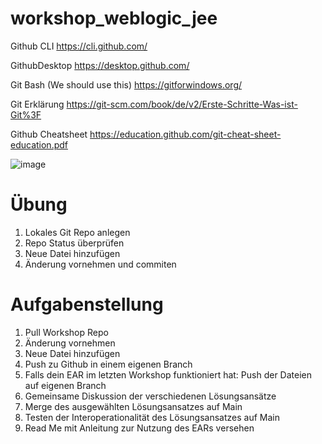 # workshop_weblogic_jee



Github CLI
https://cli.github.com/

GithubDesktop
https://desktop.github.com/

Git Bash (We should use this)
https://gitforwindows.org/

Git Erklärung
https://git-scm.com/book/de/v2/Erste-Schritte-Was-ist-Git%3F

Github Cheatsheet
https://education.github.com/git-cheat-sheet-education.pdf

![image](https://github.com/T5PAmazing/workshop_weblogic_jee/assets/54843474/52cebe36-866d-4b33-b42f-052b484f472a)

# Übung
1. Lokales Git Repo anlegen
2. Repo Status überprüfen
3. Neue Datei hinzufügen
4. Änderung vornehmen und commiten

# Aufgabenstellung

1. Pull Workshop Repo
2. Änderung vornehmen
3. Neue Datei hinzufügen
4. Push zu Github in einem eigenen Branch
5. Falls dein EAR im letzten Workshop funktioniert hat: Push der Dateien auf eigenen Branch
6. Gemeinsame Diskussion der verschiedenen Lösungsansätze
7. Merge des ausgewählten Lösungsansatzes auf Main
8. Testen der Interoperationalität des Lösungsansatzes auf Main
9. Read Me mit Anleitung zur Nutzung des EARs versehen
